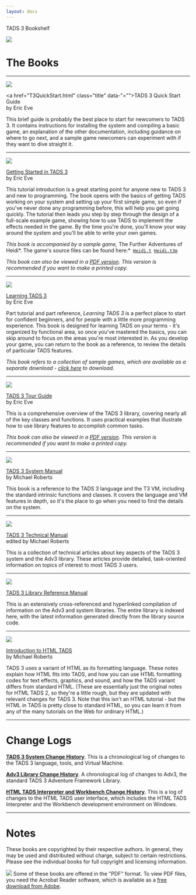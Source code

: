 ```yaml
---
layout: docs
---
```

TADS 3 Bookshelf

<div class="title">

<img src="title2.gif" data-border="0" />

</div>



# The Books

------------------------------------------------------------------------

[<img src="qstart_cover.jpg" class="book" />](T3QuickStart.html)

<a href="T3QuickStart.html" class="title" data-"="">TADS 3 Quick Start
Guide</a>  
by Eric Eve

This brief guide is probably the best place to start for newcomers to
TADS 3. It contains instructions for installing the system and compiling
a basic game, an explanation of the other documentation, including
guidance on where to go next, and a sample game newcomers can experiment
with if they want to dive straight it.

------------------------------------------------------------------------

[<img src="gsgcover.jpg" class="book" />](gsg/index.html)

<a href="gsg/index.html" class="title">Getting Started in TADS 3</a>  
by Eric Eve

This tutorial introduction is a great starting point for anyone new to
TADS 3 and new to programming. The book opens with the basics of getting
TADS working on your system and setting up your first simple game, so
even if you've never done any programming before, this will help you get
going quickly. The tutorial then leads you step by step through the
design of a full-scale example game, showing how to use TADS to
implement the effects needed in the game. By the time you're done,
you'll know your way around the system and you'll be able to write your
own games.

*This book is accompanied by a sample game,* The Further Adventures of
Heidi*. The game's source files can be found
here:*` `[`Heidi.t`](gsg/Heidi.t)` `[`Heidi.t3m`](gsg/Heidi.t3m)` `

*This book can also be viewed in a [PDF
version](gsg/Getting%20Started%20in%20TADS%203.pdf). This version is
recommended if you want to make a printed copy.*

------------------------------------------------------------------------

[<img src="learning_cover.jpg" class="book" />](learning/Learning%20T3.pdf)

<a href="learning/Learning%20T3.pdf" class="title">Learning TADS 3</a>  
by Eric Eve

Part tutorial and part reference, *Learning TADS 3* is a perfect place
to start for confident beginners, and for people with a little more
programming experience. This book is designed for learning TADS on your
terms - it's organized by functional area, so once you've mastered the
basics, you can skip around to focus on the areas you're most interested
in. As you develop your game, you can return to the book as a reference,
to review the details of particular TADS features.

*This book refers to a collection of sample games, which are available
as a separate download -
<a href="http://www.tads.org/learning_tads3_sample_games.html"
class="visible">click here</a> to download.*

------------------------------------------------------------------------

[<img src="tgcover.jpg" class="book" />](tourguide/index.html)

<a href="tourguide/index.html" class="title">TADS 3 Tour Guide</a>  
by Eric Eve

This is a comprehensive overview of the TADS 3 library, covering nearly
all of the key classes and functions. It uses practical examples that
illustrate how to use library features to accomplish common tasks.

*This book can also be viewed in a [PDF
version](tourguide/T3TourGuide.pdf). This version is recommended if you
want to make a printed copy.*

------------------------------------------------------------------------

[<img src="syscover.jpg" class="book" />](sysman/cover.html)

<a href="sysman/cover.html" class="title">TADS 3 System Manual</a>  
by Michael Roberts

This book is a reference to the TADS 3 language and the T3 VM, including
the standard intrinsic functions and classes. It covers the language and
VM features in depth, so it's the place to go when you need to find the
details on the system.

------------------------------------------------------------------------

[<img src="techcover.jpg" class="book" />](techman/cover.html)

<a href="techman/cover.html" class="title">TADS 3 Technical Manual</a>  
edited by Michael Roberts

This is a collection of technical articles about key aspects of the TADS
3 system and the Adv3 library. These articles provide detailed,
task-oriented information on topics of interest to most TADS 3 users.

------------------------------------------------------------------------

[<img src="libcover.jpg" class="book" />](libref/index.html)

<a href="libref/index.html" class="title">TADS 3 Library Reference
Manual</a>

This is an extensively cross-referenced and hyperlinked compilation of
information on the Adv3 and system libraries. The entire library is
indexed here, with the latest information generated directly from the
library source code.

------------------------------------------------------------------------

[<img src="htads_cover.jpg" class="book" />](htmltads/intro.html)

<a href="htmltads/intro.html" class="title">Introduction to HTML TADS</a>  
by Michael Roberts

TADS 3 uses a variant of HTML as its formatting language. These notes
explain how HTML fits into TADS, and how you can use HTML formatting
codes for text effects, graphics, and sound, and how the TADS variant
differs from standard HTML. (These are essentially just the original
notes for HTML TADS 2, so they're a little rough, but they are updated
with relevant changes for TADS 3. Note that this isn't an HTML
tutorial - but the HTML in TADS is pretty close to standard HTML, so you
can learn it from any of the many tutorials on the Web for ordinary
HTML.)

------------------------------------------------------------------------

# Change Logs

<div class="indent">

[**TADS 3 System Change History**](t3changes.html). This is a
chronological log of changes to the TADS 3 language, tools, and Virtual
Machine.

[**Adv3 Library Change History**](../lib/adv3/changes.html). A
chronological log of changes to Adv3, the standard TADS 3 Adventure
Framework Library.

[**HTML TADS Interpreter and Workbench Change History**](changes.html).
This is a log of changes to the HTML TADS user interface, which includes
the HTML TADS Interpreter and the Workbench development environment on
Windows.



------------------------------------------------------------------------

# Notes

<div class="indent">

These books are copyrighted by their respective authors. In general,
they may be used and distributed without charge, subject to certain
restrictions. Please see the individual books for full copyright and
licensing information.

[<img src="getacro.gif" class="margin" data-align="right"
data-border="0" />](http://www.adobe.com/products/acrobat/readstep.html)
Some of these books are offered in the "PDF" format. To view PDF files,
you need the Acrobat Reader software, which is available as a [free
download from
Adobe](http://www.adobe.com/products/acrobat/readstep.html).

</div>

</div>
